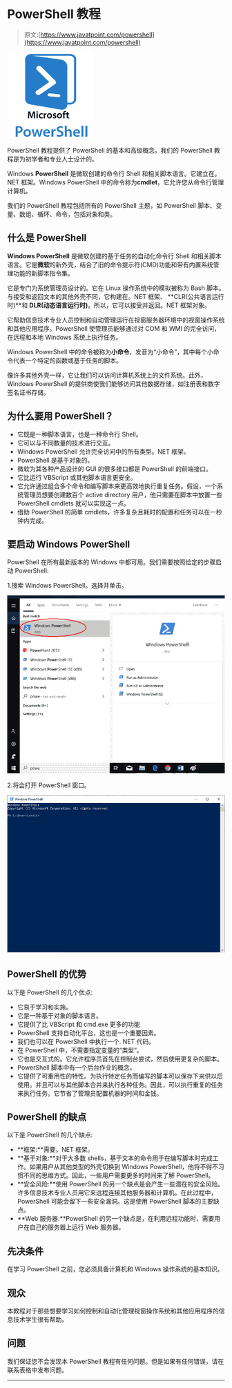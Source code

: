 # PowerShell 教程

> 原文:[https://www.javatpoint.com/powershell](https://www.javatpoint.com/powershell)

![PowerShell Tutorial](img/0b143d4ea716f0313e8a3e3ce091cb8a.png)

PowerShell 教程提供了 PowerShell 的基本和高级概念。我们的 PowerShell 教程是为初学者和专业人士设计的。

Windows **PowerShell** 是微软创建的命令行 Shell 和相关脚本语言。它建立在。NET 框架。Windows PowerShell 中的命令称为**cmdlet**，它允许您从命令行管理计算机。

我们的 PowerShell 教程包括所有的 PowerShell 主题，如 PowerShell 脚本、变量、数组、循环、命令，包括对象和类。

## 什么是 PowerShell

**Windows PowerShell** 是微软创建的基于任务的自动化命令行 Shell 和相关脚本语言。它是**微软**的新外壳，结合了旧的命令提示符(CMD)功能和带有内置系统管理功能的新脚本指令集。

它是专门为系统管理员设计的。它在 Linux 操作系统中的模拟被称为 Bash 脚本。与接受和返回文本的其他外壳不同，它构建在。NET 框架、 **CLR(公共语言运行时)**和 **DLR(动态语言运行时)**。所以，它可以接受并返回。NET 框架对象。

它帮助信息技术专业人员控制和自动管理运行在视窗服务器环境中的视窗操作系统和其他应用程序。PowerShell 使管理员能够通过对 COM 和 WMI 的完全访问，在远程和本地 Windows 系统上执行任务。

Windows PowerShell 中的命令被称为**小命令**，发音为“小命令”，其中每个小命令代表一个特定的函数或基于任务的脚本。

像许多其他外壳一样，它让我们可以访问计算机系统上的文件系统。此外，Windows PowerShell 的提供商使我们能够访问其他数据存储，如注册表和数字签名证书存储。

## 为什么要用 PowerShell？

*   它既是一种脚本语言，也是一种命令行 Shell。
*   它可以与不同数量的技术进行交互。
*   Windows PowerShell 允许完全访问中的所有类型。NET 框架。
*   PowerShell 是基于对象的。
*   微软为其各种产品设计的 GUI 的很多接口都是 PowerShell 的前端接口。
*   它比运行 VBScript 或其他脚本语言更安全。
*   它允许通过组合多个命令和编写脚本来更高效地执行重复任务。假设，一个系统管理员想要创建数百个 active directory 用户，他只需要在脚本中放置一些 PowerShell cmdlets 就可以实现这一点。
*   借助 PowerShell 的简单 cmdlets，许多复杂且耗时的配置和任务可以在一秒钟内完成。

## 要启动 Windows PowerShell

PowerShell 在所有最新版本的 Windows 中都可用。我们需要按照给定的步骤启动 PowerShell:

1.搜索 Windows PowerShell。选择并单击。

![What is PowerShell](img/5ca1c31358c788689a6a794bbfaf41a4.png)

2.将会打开 PowerShell 窗口。

![What is PowerShell](img/70c5d74d7a48ce9ebe16680f3be9a5fc.png)

## PowerShell 的优势

以下是 PowerShell 的几个优点:

*   它易于学习和实施。
*   它是一种基于对象的脚本语言。
*   它提供了比 VBScript 和 cmd.exe 更多的功能
*   PowerShell 支持自动化平台，这也是一个重要因素。
*   我们也可以在 PowerShell 中执行一个. NET 代码。
*   在 PowerShell 中，不需要指定变量的“类型”。
*   它也是交互式的。它允许程序员首先在控制台尝试，然后使用更复杂的脚本。
*   PowerShell 脚本中有一个后台作业的概念。
*   它提供了可重用性的特性。为执行特定任务而编写的脚本可以保存下来供以后使用。并且可以与其他脚本合并来执行各种任务。因此，可以执行重复的任务来执行任务。它节省了管理员配置机器的时间和金钱。

## PowerShell 的缺点

以下是 PowerShell 的几个缺点:

*   **框架:**需要。NET 框架。
*   **基于对象:**对于大多数 shells，基于文本的命令用于在编写脚本时完成工作。如果用户从其他类型的外壳切换到 Windows PowerShell，他将不得不习惯不同的思维方式。因此，一些用户需要更多的时间来了解 PowerShell。
*   **安全风险:**使用 PowerShell 的另一个缺点是会产生一些潜在的安全风险。许多信息技术专业人员用它来远程连接其他服务器和计算机。在此过程中，PowerShell 可能会留下一些安全漏洞。这是使用 PowerShell 脚本的主要缺点。
*   **Web 服务器:**PowerShell 的另一个缺点是，在利用远程功能时，需要用户在自己的服务器上运行 Web 服务器。

## 先决条件

在学习 PowerShell 之前，您必须具备计算机和 Windows 操作系统的基本知识。

## 观众

本教程对于那些想要学习如何控制和自动化管理视窗操作系统和其他应用程序的信息技术学生很有帮助。

## 问题

我们保证您不会发现本 PowerShell 教程有任何问题。但是如果有任何错误，请在联系表格中发布问题。

* * *
